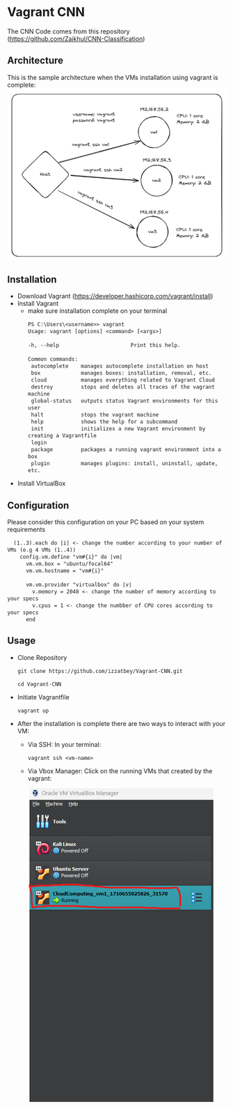 # Vagrant CNN

The CNN Code comes from this repository (https://github.com/Zaikhul/CNN-Classification)

## Architecture
This is the sample architecture when the VMs installation using vagrant is complete:
![arch](images/arch.png)

## Installation
- Download Vagrant (https://developer.hashicorp.com/vagrant/install)
- Install Vagrant
  - make sure installation complete on your terminal
    ```
    PS C:\Users\<username>> vagrant
    Usage: vagrant [options] <command> [<args>]

    -h, --help                       Print this help.

    Common commands:
     autocomplete    manages autocomplete installation on host
     box             manages boxes: installation, removal, etc.
     cloud           manages everything related to Vagrant Cloud
     destroy         stops and deletes all traces of the vagrant machine
     global-status   outputs status Vagrant environments for this user
     halt            stops the vagrant machine
     help            shows the help for a subcommand
     init            initializes a new Vagrant environment by creating a Vagrantfile
     login
     package         packages a running vagrant environment into a box
     plugin          manages plugins: install, uninstall, update, etc.
    ```
- Install VirtualBox

## Configuration
Please consider this configuration on your PC based on your system requirements

```
  (1..3).each do |i| <- change the number according to your number of VMs (e.g 4 VMs (1..4))
    config.vm.define "vm#{i}" do |vm|
      vm.vm.box = "ubuntu/focal64"
      vm.vm.hostname = "vm#{i}"
      
      vm.vm.provider "virtualbox" do |v|
        v.memory = 2048 <- change the number of memory according to your specs
        v.cpus = 1 <- change the numbber of CPU cores according to your specs
      end
```

## Usage
- Clone Repository
  ```
  git clone https://github.com/izzatbey/Vagrant-CNN.git
  ```
  ```
  cd Vagrant-CNN
  ```
- Initiate Vagrantfile
  ```
  vagrant up
  ```
- After the installation is complete there are two ways to interact with your VM:
  - Via SSH:
    In your terminal:
    ```
    vagrant ssh <vm-name>
    ```
  - Via Vbox Manager:
    Click on the running VMs that created by the vagrant:
    
    ![post-install](images/post-install.png)
